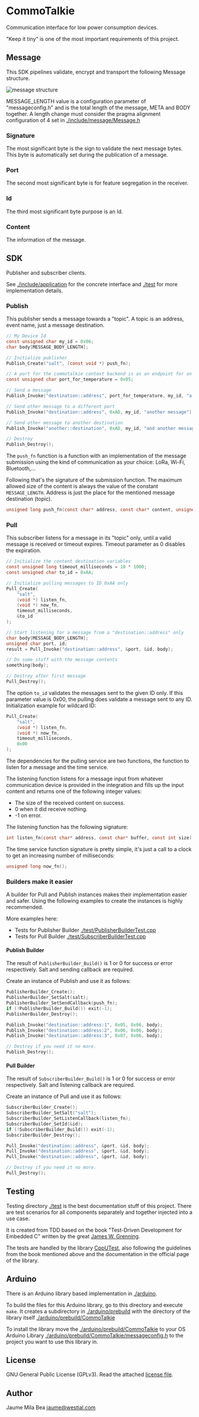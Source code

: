CommoTalkie
===========

Communication interface for low power consumption devices.

"Keep it tiny" is one of the most important requirements of this project.

## Message ##

This SDK pipelines validate, encrypt and transport the following Message
structure.

![message structure](doc/messageschema.png)

MESSAGE_LENGTH value is a configuration parameter of "messageconfig.h" and is
the total length of the message, META and BODY together. A length change must 
consider the pragma alignment configuration of 4 set in 
[./include/message/Message.h](./include/message/Message.h)

### Signature ###

The most significant byte is the sign to validate the next message bytes. This 
byte is automatically set during the publication of a message.

### Port ###

The second most significant byte is for feature segregation in the receiver.

### Id ###

The third most significant byte purpose is an Id.

### Content ###

The information of the message.

## SDK ##

Publisher and subscriber clients.

See [./include/application](./include/application) for the concrete interface
and [./test](./test) for more implementation details.

### Publish ###

This publisher sends a message towards a "topic". A topic is an address, event 
name, just a message destination.

```c
// My Device Id
const unsigned char my_id = 0x06;
char body[MESSAGE_BODY_LENGTH];

// Initialize publisher
Publish_Create("salt", (const void *) push_fn);

// A port for the commotalkie context backend is as an endpoint for an HTTP API
const unsigned char port_for_temperature = 0x05;

// Send a message
Publish_Invoke("destination::address", port_for_temperature, my_id, "a message");

// Send other message to a different port
Publish_Invoke("destination::address", 0xAD, my_id, "another message");

// Send other message to another destination
Publish_Invoke("another::destination", 0xAD, my_id, "and another message");

// Destroy
Publish_Destroy();
```

The `push_fn` function is a function with an implementation of the message 
submission using the kind of communication as your choice: LoRa, Wi-Fi, 
Bluetooth,...

Following that's the signature of the submission function. The maximum allowed 
size of the content is always the value of the constant `MESSAGE_LENGTH`. 
Address is just the place for the mentioned message destination (topic).

```c
unsigned long push_fn(const char* address, const char* content, unsigned long size);
```

### Pull ###

This subscriber listens for a message in its "topic" only, until a valid message 
is received or timeout expires. Timeout parameter as 0 disables the expiration.

```c
// Initialize the content destination variables
const unsigned long timeout_milliseconds = 10 * 1000;
const unsigned char to_id = 0xAA;

// Initialize pulling messages to ID 0xAA only
Pull_Create(
    "salt",
    (void *) listen_fn,
    (void *) now_fn,
    timeout_milliseconds,
    &to_id
);

// Start listening for a message from a "destination::address" only
char body[MESSAGE_BODY_LENGTH];
unsigned char port, id;
result = Pull_Invoke("destination::address", &port, &id, body);

// Do some stuff with the message contents
something(body);

// Destroy after first message
Pull_Destroy();
```

The option `to_id` validates the messages sent to the given ID only. If this
parameter value is 0x00, the pulling does validate a message sent to any ID.
Initialization example for wildcard ID:

```c
Pull_Create(
    "salt",
    (void *) listen_fn,
    (void *) now_fn,
    timeout_milliseconds,
    0x00
);
```

The dependencies for the pulling service are two functions, the function to
listen for a message and the time service.

The listening function listens for a message input from whatever communication 
device is provided in the integration and fills up the input content and 
returns one of the following integer values:

* The size of the received content on success.
* 0 when it did receive nothing.
* -1 on error.

The listening function has the following signature:

```c
int listen_fn(const char* address, const char* buffer, const int size);
```

The time service function signature is pretty simple, it's just a call to a 
clock to get an increasing number of milliseconds:

```c
unsigned long now_fn();
```

### Builders make it easier ###

A builder for Pull and Publish instances makes their implementation easier and
safer. Using the following examples to create the instances is highly 
recommended.

More examples here:
* Tests for Publisher Builder [./test/PublisherBuilderTest.cpp](./test/PublisherBuilderTest.cpp)
* Tests for Pull Builder [./test/SubscriberBuilderTest.cpp](./test/SubscriberBuilderTest.cpp)

#### Publish Builder ####

The result of `PublisherBuilder_Build()` is 1 or 0 for success or error
respectively. Salt and sending callback are required.

Create an instance of Publish and use it as follows:
```c
PublisherBuilder_Create();
PublisherBuilder_SetSalt(salt);
PublisherBuilder_SetSendCallback(push_fn);
if (!PublisherBuilder_Build()) exit(-1);
PublisherBuilder_Destroy();

Publish_Invoke("destination::address:1", 0x05, 0x06, body);
Publish_Invoke("destination::address:2", 0x06, 0x06, body);
Publish_Invoke("destination::address:3", 0x07, 0x06, body);

// Destroy if you need it no more.
Publish_Destroy();
```

#### Pull Builder ####

The result of `SubscriberBuilder_Build()` is 1 or 0 for success or error 
respectively. Salt and listening callback are required.

Create an instance of Pull and use it as follows:
```c
SubscriberBuilder_Create();
SubscriberBuilder_SetSalt("salt");
SubscriberBuilder_SetListenCallback(listen_fn);
SubscriberBuilder_SetId(&id);
if (!SubscriberBuilder_Build()) exit(-1);
SubscriberBuilder_Destroy();

Pull_Invoke("destination::address", &port, &id, body);
Pull_Invoke("destination::address", &port, &id, body);
Pull_Invoke("destination::address", &port, &id, body);

// Destroy if you need it no more.
Pull_Destroy();
```

## Testing ##

Testing directory [./test](./test) is the best documentation stuff of this 
project. There are test scenarios for all components separately and together 
injected into a use case.

It is created from TDD based on the book "Test-Driven Development for Embedded C"
written by the great [James W. Grenning](https://wingman-sw.com/).

The tests are handled by the library [CppUTest](https://cpputest.github.io/),
also following the guidelines from the book mentioned above and the documentation
in the official page of the library.

## Arduino ##

There is an Arduino library based implementation in [./arduino](./arduino).

To build the files for this Arduino library, go to this directory and execute
`make`. It creates a subdirectory in [./arduino/prebuild](./arduino/prebuild)
with the directory of the library itself [./arduino/prebuild/CommoTalkie](./arduino/prebuild/CommoTalkie)

To install the library move the [./arduino/prebuild/CommoTalkie](./arduino/prebuild/CommoTalkie)
to your OS Arduino Library 
[./arduino/prebuild/CommoTalkie/messageconfig.h](./arduino/prebuild/CommoTalkie/messageconfig.h) 
to the project you want to use this library in.

## License ##

GNU General Public License (GPLv3). Read the attached [license file](LICENSE.txt).

## Author ##

Jaume Mila Bea <jaume@westial.com>
